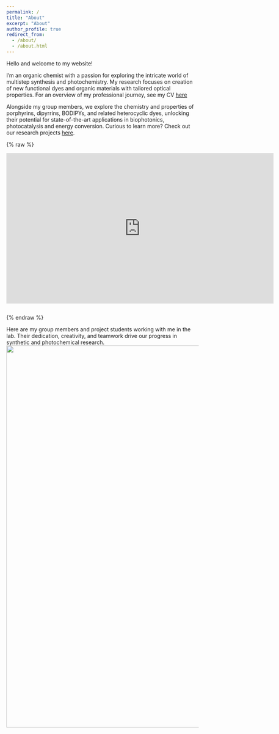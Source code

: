 ```yaml
---
permalink: /
title: "About"
excerpt: "About"
author_profile: true
redirect_from: 
  - /about/
  - /about.html
---
```


Hello and welcome to my website!

I’m an organic chemist with a passion for exploring the intricate world of multistep synthesis and photochemistry. My research focuses on creation of new functional dyes and organic materials with tailored optical properties. For an overview of my professional journey, see my CV [here](https://mihafil.github.io/academic/files/Filatov-CV-June-2025_SHORT.pdf) 

Alongside my group members, we explore the chemistry and properties of porphyrins, dipyrrins, BODIPYs, and related heterocyclic dyes, unlocking their potential for state-of-the-art applications in biophotonics, photocatalysis and energy conversion. Curious to learn more? Check out our research projects [here](https://mihafil.github.io/academic//research/).

{% raw %}
<div style="margin-bottom: 2em;">
  <iframe width="700" height="394" src="https://www.youtube.com/embed/BVXTlctL8c4" title="Research Presentation - Filatov Group" frameborder="0" allowfullscreen></iframe>
</div>
{% endraw %}

Here are my group members and project students working with me in the lab. Their dedication, creativity, and teamwork drive our progress in synthetic and photochemical research.
<img src="https://mihafil.github.io/academic/images/groupphoto2.jpg" width="1000" height="auto" align="left"/>




